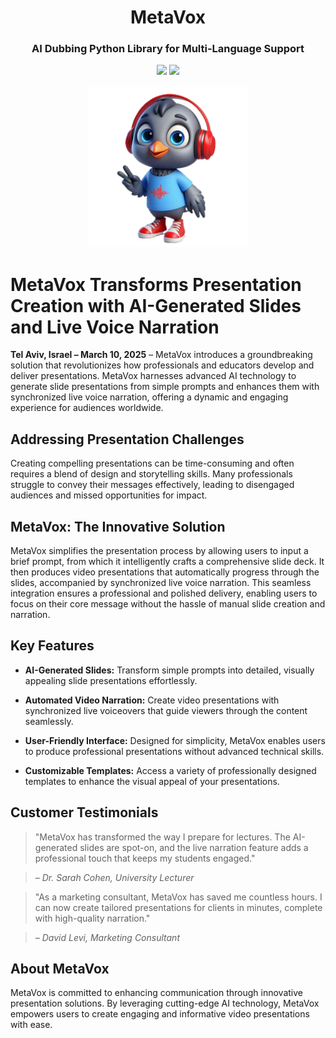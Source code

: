 <div align="center">
<h1 align="center"> MetaVox </h1> 
<h3>AI Dubbing Python Library for Multi-Language Support</br></h3>
<img src="https://img.shields.io/badge/Progress-0%25-red"> <img src="https://img.shields.io/badge/Feedback-Welcome-green">
</br>
</br>
<kbd>
<img src="https://github.com/dimastatz/metavox/blob/main/docs/images/metavox.png?raw=true" width="256px"> 
</kbd>
</div>


# MetaVox Transforms Presentation Creation with AI-Generated Slides and Live Voice Narration

**Tel Aviv, Israel – March 10, 2025** – MetaVox introduces a groundbreaking solution that revolutionizes how professionals and educators develop and deliver presentations. MetaVox harnesses advanced AI technology to generate slide presentations from simple prompts and enhances them with synchronized live voice narration, offering a dynamic and engaging experience for audiences worldwide.

## Addressing Presentation Challenges

Creating compelling presentations can be time-consuming and often requires a blend of design and storytelling skills. Many professionals struggle to convey their messages effectively, leading to disengaged audiences and missed opportunities for impact.

## MetaVox: The Innovative Solution

MetaVox simplifies the presentation process by allowing users to input a brief prompt, from which it intelligently crafts a comprehensive slide deck. It then produces video presentations that automatically progress through the slides, accompanied by synchronized live voice narration. This seamless integration ensures a professional and polished delivery, enabling users to focus on their core message without the hassle of manual slide creation and narration.

## Key Features

- **AI-Generated Slides:** Transform simple prompts into detailed, visually appealing slide presentations effortlessly.

- **Automated Video Narration:** Create video presentations with synchronized live voiceovers that guide viewers through the content seamlessly.

- **User-Friendly Interface:** Designed for simplicity, MetaVox enables users to produce professional presentations without advanced technical skills.

- **Customizable Templates:** Access a variety of professionally designed templates to enhance the visual appeal of your presentations.

## Customer Testimonials

> "MetaVox has transformed the way I prepare for lectures. The AI-generated slides are spot-on, and the live narration feature adds a professional touch that keeps my students engaged."

> – *Dr. Sarah Cohen, University Lecturer*

> "As a marketing consultant, MetaVox has saved me countless hours. I can now create tailored presentations for clients in minutes, complete with high-quality narration."

> – *David Levi, Marketing Consultant*

## About MetaVox

MetaVox is committed to enhancing communication through innovative presentation solutions. By leveraging cutting-edge AI technology, MetaVox empowers users to create engaging and informative video presentations with ease.
